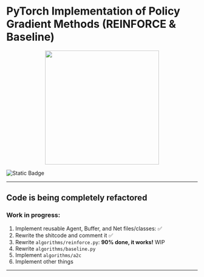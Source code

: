 # PyTorch Implementation of Policy Gradient Methods (REINFORCE & Baseline)

<p align="center">
  <img src="https://i.pinimg.com/236x/6b/7a/f4/6b7af47cf6889a90ea178ed89c089a82.jpg" width="300"/>
</p>

![Static Badge](https://img.shields.io/badge/status-WIP-blue)

---

## Code is being completely refactored
### Work in progress:
1. Implement reusable Agent, Buffer, and Net files/classes: ✅
2. Rewrite the shitcode and comment it ✅
3. Rewrite `algorithms/reinforce.py`: **90% done, it works!** WIP
4. Rewrite `algorithms/baseline.py`
5. Implement `algorithms/a2c`
6. Implement other things
---


